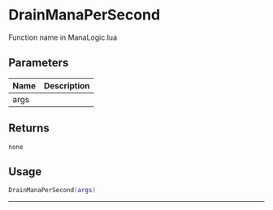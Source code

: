 # DrainManaPerSecond

Function name in ManaLogic.lua

## Parameters

| Name | Description |
| ---- | ----------- |
| args |             |

## Returns

`none`

## Usage

```lua
DrainManaPerSecond(args)
```

---
